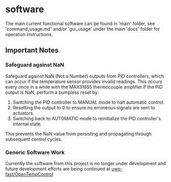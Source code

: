 # software

The main current functional software can be found in 'main' folder, see 'command_usage.md' and/or 'gui_usage' under the main 'docs' folder for operation instructions.

## Important Notes

### Safeguard against NaN

Safeguard against NaN (Not a Number) outputs from PID controllers, which can occur if the temperature sensor provides invalid readings. This occurs every once in a while with the MAX31855 thermocouple amplifier.If the PID output is NaN, perform a bumpless reset by:

1. Switching the PID controller to MANUAL mode to halt automatic control.
2. Resetting the output to 0 to ensure no erroneous signals are sent to actuators.
3. Switching back to AUTOMATIC mode to reinitialize the PID controller's internal state.

This prevents the NaN value from persisting and propagating through subsequent control cycles.

### Generic Software Work

Currently the software from this project is no longer under development and future development efforts are being continued at [uwo-fast/OpenTempControl](https://github.com/uwo-fast/OpenTempControl)
